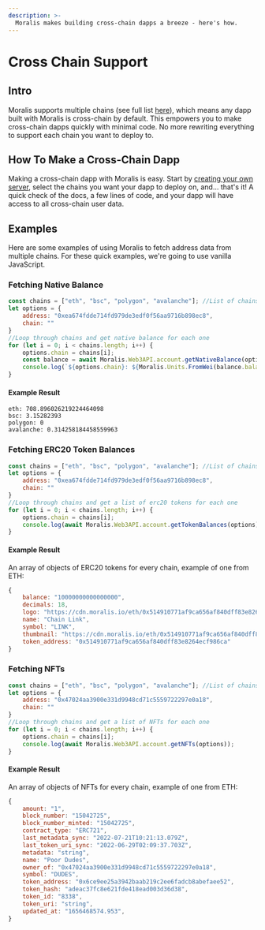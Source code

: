 ```yaml
---
description: >-
  Moralis makes building cross-chain dapps a breeze - here's how.
---
```


# Cross Chain Support

## Intro

Moralis supports multiple chains (see full list [here](https://docs.moralis.io/moralis-dapp/web3-api/supported-chains)), which means any dapp built with Moralis is cross-chain by default. This empowers you to make cross-chain dapps quickly with minimal code. No more rewriting everything to support each chain you want to deploy to.

## How To Make a Cross-Chain Dapp

Making a cross-chain dapp with Moralis is easy. Start by [creating your own server](https://docs.moralis.io/moralis-dapp/getting-started/create-a-moralis-dapp), select the chains you want your dapp to deploy on, and... that's it! A quick check of the docs, a few lines of code, and your dapp will have access to all cross-chain user data.

## Examples 

Here are some examples of using Moralis to fetch address data from multiple chains. For these quick examples, we're going to use vanilla JavaScript.

### Fetching Native Balance 

```javascript
const chains = ["eth", "bsc", "polygon", "avalanche"]; //List of chains we want data from
let options = {
    address: "0xea674fdde714fd979de3edf0f56aa9716b898ec8", 
    chain: ""
}
//Loop through chains and get native balance for each one
for (let i = 0; i < chains.length; i++) {
    options.chain = chains[i];
    const balance = await Moralis.Web3API.account.getNativeBalance(options);
    console.log(`${options.chain}: ${Moralis.Units.FromWei(balance.balance, 18)}`); //Print it out nicely, converting it from Wei
}
```

#### Example Result

```
eth: 708.896026219224464098
bsc: 3.15282393
polygon: 0
avalanche: 0.314258184458559963
```

### Fetching ERC20 Token Balances

```javascript
const chains = ["eth", "bsc", "polygon", "avalanche"]; //List of chains we want data from
let options = {
    address: "0xea674fdde714fd979de3edf0f56aa9716b898ec8",
    chain: ""
}
//Loop through chains and get a list of erc20 tokens for each one
for (let i = 0; i < chains.length; i++) {
    options.chain = chains[i];
    console.log(await Moralis.Web3API.account.getTokenBalances(options));
}
```

#### Example Result

An array of objects of ERC20 tokens for every chain, example of one from ETH:

```javascript
{
    balance: "10000000000000000",
    decimals: 18,
    logo: "https://cdn.moralis.io/eth/0x514910771af9ca656af840dff83e8264ecf986ca.png",
    name: "Chain Link",
    symbol: "LINK",
    thumbnail: "https://cdn.moralis.io/eth/0x514910771af9ca656af840dff83e8264ecf986ca_thumb.png",
    token_address: "0x514910771af9ca656af840dff83e8264ecf986ca"
}
```

### Fetching NFTs 

```javascript
const chains = ["eth", "bsc", "polygon", "avalanche"]; //List of chains we want data from
let options = {
    address: "0x47024aa3900e331d9948cd71c5559722297e0a18",
    chain: ""
}
//Loop through chains and get a list of NFTs for each one
for (let i = 0; i < chains.length; i++) {
    options.chain = chains[i];
    console.log(await Moralis.Web3API.account.getNFTs(options));
}
```

#### Example Result

An array of objects of NFTs for every chain, example of one from ETH: 

```javascript 
{
    amount: "1",
    block_number: "15042725",
    block_number_minted: "15042725",
    contract_type: "ERC721",
    last_metadata_sync: "2022-07-21T10:21:13.079Z",
    last_token_uri_sync: "2022-06-29T02:09:37.703Z",
    metadata: "string",
    name: "Poor Dudes",
    owner_of: "0x47024aa3900e331d9948cd71c5559722297e0a18",
    symbol: "DUDES",
    token_address: "0x6ce9ee25a3942baab219c2ee6fadcb8abefaee52",
    token_hash: "adeac37fc8e621fde418ead003d36d38",
    token_id: "8338",
    token_uri: "string",
    updated_at: "1656468574.953",
}
```
